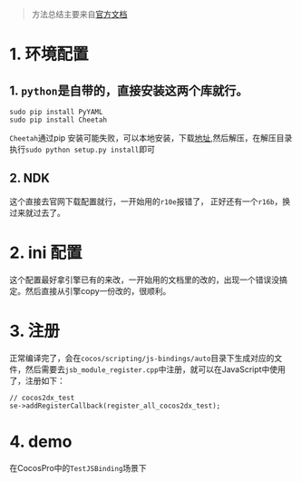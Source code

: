 > 方法总结主要来自[官方文档](https://docs.cocos.com/creator/manual/zh/advanced-topics/jsb-auto-binding.html)

# 1. 环境配置
## 1. `python`是自带的，直接安装这两个库就行。
```
sudo pip install PyYAML
sudo pip install Cheetah
```
`Cheetah`通过pip 安装可能失败，可以本地安装，下载[地址](http://pythonhosted.org//Cheetah/),然后解压，在解压目录执行`sudo python setup.py install`即可

## 2. NDK
这个直接去官网下载配置就行，一开始用的`r10e`报错了， 正好还有一个`r16b`，换过来就过去了。

# 2.  ini 配置
这个配置最好拿引擎已有的来改，一开始用的文档里的改的，出现一个错误没搞定。然后直接从引擎copy一份改的，很顺利。

# 3. 注册
正常编译完了，会在`cocos/scripting/js-bindings/auto`目录下生成对应的文件，然后需要去`jsb_module_register.cpp`中注册，就可以在JavaScript中使用了，注册如下：
```
// cocos2dx_test
se->addRegisterCallback(register_all_cocos2dx_test);
```

# 4. demo 
在CocosPro中的`TestJSBinding`场景下